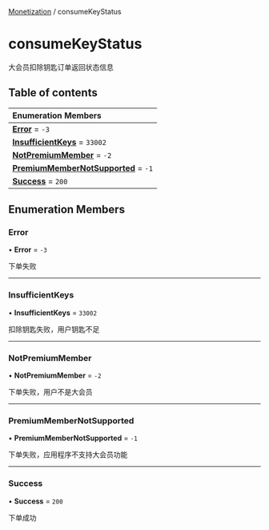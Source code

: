 [Monetization](../groups/Monetization.Monetization.md) / consumeKeyStatus

# consumeKeyStatus <Badge type="tip" text="Enumeration" /> <Score text="consumeKeyStatus" />

大会员扣除钥匙订单返回状态信息

## Table of contents

| Enumeration Members |
| :-----|
| **[Error](Service.consumeKeyStatus.md#error)** = ``-3`` <br> |
| **[InsufficientKeys](Service.consumeKeyStatus.md#insufficientkeys)** = ``33002`` <br> |
| **[NotPremiumMember](Service.consumeKeyStatus.md#notpremiummember)** = ``-2`` <br> |
| **[PremiumMemberNotSupported](Service.consumeKeyStatus.md#premiummembernotsupported)** = ``-1`` <br> |
| **[Success](Service.consumeKeyStatus.md#success)** = ``200`` <br> |

## Enumeration Members

### Error <Score text="Error" /> 

• **Error** = ``-3``

下单失败

___

### InsufficientKeys <Score text="InsufficientKeys" /> 

• **InsufficientKeys** = ``33002``

扣除钥匙失败，用户钥匙不足

___

### NotPremiumMember <Score text="NotPremiumMember" /> 

• **NotPremiumMember** = ``-2``

下单失败，用户不是大会员

___

### PremiumMemberNotSupported <Score text="PremiumMemberNotSupported" /> 

• **PremiumMemberNotSupported** = ``-1``

下单失败，应用程序不支持大会员功能

___

### Success <Score text="Success" /> 

• **Success** = ``200``

下单成功
